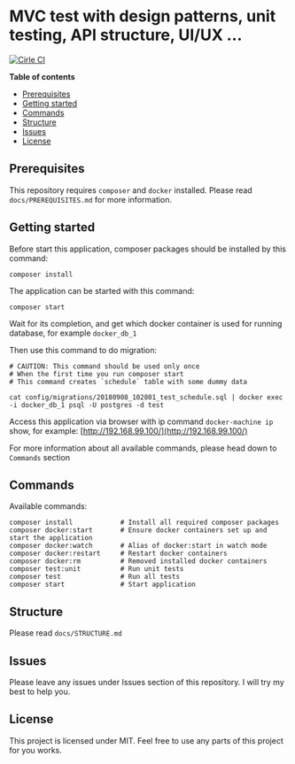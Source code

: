 # MVC test with design patterns, unit testing, API structure, UI/UX ...

[![Cirle CI][cirle-ci-badge]][cirle-ci-url]

**Table of contents**

  - [Prerequisites](#prerequisites)
  - [Getting started](#getting-started)
  - [Commands](#commands)
  - [Structure](#structure)
  - [Issues](#issues)
  - [License](#license)

## Prerequisites
This repository requires `composer` and `docker` installed. Please read `docs/PREREQUISITES.md` for more information.

## Getting started
Before start this application, composer packages should be installed by this command:
```
composer install
```

The application can be started with this command:
```
composer start
```

Wait for its completion, and get which docker container is used for running database, for example `docker_db_1`

Then use this command to do migration:
```
# CAUTION: This command should be used only once
# When the first time you run composer start
# This command creates `schedule` table with some dummy data

cat config/migrations/20180908_102801_test_schedule.sql | docker exec -i docker_db_1 psql -U postgres -d test
```

Access this application via browser with ip command `docker-machine ip` show, for example: [http://192.168.99.100/](http://192.168.99.100/)

For more information about all available commands, please head down to `Commands` section

## Commands
Available commands:
```
composer install            # Install all required composer packages
composer docker:start       # Ensure docker containers set up and start the application
composer docker:watch       # Alias of docker:start in watch mode
composer docker:restart     # Restart docker containers
composer docker:rm          # Removed installed docker containers
composer test:unit          # Run unit tests
composer test               # Run all tests
composer start              # Start application
```

## Structure
Please read `docs/STRUCTURE.md`

## Issues
Please leave any issues under Issues section of this repository. I will try my best to help you.

## License
This project is licensed under MIT. Feel free to use any parts of this project for you works.

[cirle-ci-badge]: https://circleci.com/gh/hungluu/mvc-test.png?style=shield
[cirle-ci-url]: https://circleci.com/gh/hungluu/mvc-test

